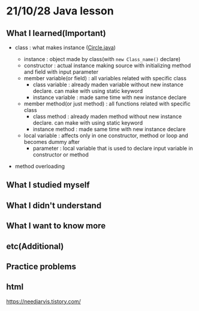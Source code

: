 # 21/10/28 Java lesson

## What I learned(Important)
* class : what makes instance ([Circle.java](Circle.java))
  * instance : object made by class(with `new Class_name()` declare)
  * constructor : actual instance making source with initializing method and field with input parameter
  * member variable(or field) : all variables related with specific class
    * class variable : already maden variable without new instance declare. can make with using static keyword
    * instance variable : made same time with new instance declare
  * member method(or just method) : all functions related with specific class
    * class method : already maden method without new instance declare. can make with using static keyword
    * instance method : made same time with new instance declare
  * local variable : affects only in one constructor, method or loop and becomes dummy after
    * parameter : local variable that is used to declare input variable in constructor or method

* method overloading

## What I studied myself

## What I didn't understand

## What I want to know more

## etc(Additional)

## Practice problems

## html
https://needjarvis.tistory.com/
